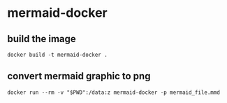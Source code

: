 # mermaid-docker

## build the image

```
docker build -t mermaid-docker .
```

## convert mermaid graphic to png

```
docker run --rm -v "$PWD":/data:z mermaid-docker -p mermaid_file.mmd
```